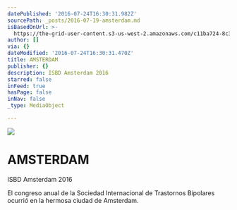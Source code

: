 ```yaml
---
datePublished: '2016-07-24T16:30:31.982Z'
sourcePath: _posts/2016-07-19-amsterdam.md
isBasedOnUrl: >-
  https://the-grid-user-content.s3-us-west-2.amazonaws.com/c11ba724-8c3d-4e7a-aa4f-18e1486eee8c.jpg
author: []
via: {}
dateModified: '2016-07-24T16:30:31.470Z'
title: AMSTERDAM
publisher: {}
description: ISBD Amsterdam 2016
starred: false
inFeed: true
hasPage: false
inNav: false
_type: MediaObject

---
```

![](https://the-grid-user-content.s3-us-west-2.amazonaws.com/c11ba724-8c3d-4e7a-aa4f-18e1486eee8c.jpg)

# AMSTERDAM

ISBD Amsterdam 2016

El congreso anual de la Sociedad Internacional de Trastornos Bipolares ocurrió en la hermosa ciudad de Amsterdam.